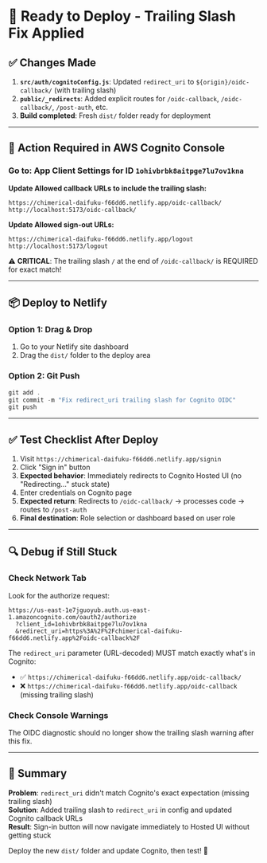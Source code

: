 # 🚀 Ready to Deploy - Trailing Slash Fix Applied

## ✅ Changes Made

1. **`src/auth/cognitoConfig.js`**: Updated `redirect_uri` to `${origin}/oidc-callback/` (with trailing slash)
2. **`public/_redirects`**: Added explicit routes for `/oidc-callback`, `/oidc-callback/`, `/post-auth`, etc.
3. **Build completed**: Fresh `dist/` folder ready for deployment

---

## 🔧 Action Required in AWS Cognito Console

### Go to: App Client Settings for ID `1ohivbrbk8aitpge7lu7ov1kna`

**Update Allowed callback URLs to include the trailing slash:**

```
https://chimerical-daifuku-f66dd6.netlify.app/oidc-callback/
http://localhost:5173/oidc-callback/
```

**Update Allowed sign-out URLs:**

```
https://chimerical-daifuku-f66dd6.netlify.app/logout
http://localhost:5173/logout
```

⚠️ **CRITICAL**: The trailing slash `/` at the end of `/oidc-callback/` is REQUIRED for exact match!

---

## 📦 Deploy to Netlify

### Option 1: Drag & Drop
1. Go to your Netlify site dashboard
2. Drag the `dist/` folder to the deploy area

### Option 2: Git Push
```powershell
git add .
git commit -m "Fix redirect_uri trailing slash for Cognito OIDC"
git push
```

---

## ✅ Test Checklist After Deploy

1. Visit `https://chimerical-daifuku-f66dd6.netlify.app/signin`
2. Click "Sign in" button
3. **Expected behavior**: Immediately redirects to Cognito Hosted UI (no "Redirecting…" stuck state)
4. Enter credentials on Cognito page
5. **Expected return**: Redirects to `/oidc-callback/` → processes code → routes to `/post-auth`
6. **Final destination**: Role selection or dashboard based on user role

---

## 🔍 Debug if Still Stuck

### Check Network Tab
Look for the authorize request:
```
https://us-east-1e7jguoyub.auth.us-east-1.amazoncognito.com/oauth2/authorize
  ?client_id=1ohivbrbk8aitpge7lu7ov1kna
  &redirect_uri=https%3A%2F%2Fchimerical-daifuku-f66dd6.netlify.app%2Foidc-callback%2F
```

The `redirect_uri` parameter (URL-decoded) MUST match exactly what's in Cognito:
- ✅ `https://chimerical-daifuku-f66dd6.netlify.app/oidc-callback/`
- ❌ `https://chimerical-daifuku-f66dd6.netlify.app/oidc-callback` (missing trailing slash)

### Check Console Warnings
The OIDC diagnostic should no longer show the trailing slash warning after this fix.

---

## 📝 Summary

**Problem**: `redirect_uri` didn't match Cognito's exact expectation (missing trailing slash)  
**Solution**: Added trailing slash to `redirect_uri` in config and updated Cognito callback URLs  
**Result**: Sign-in button will now navigate immediately to Hosted UI without getting stuck

Deploy the new `dist/` folder and update Cognito, then test! 🎉
